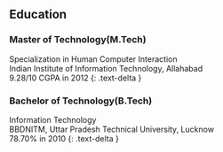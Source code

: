 ## Education

### Master of Technology(M.Tech)

Specialization in Human Computer Interaction<br/>
Indian Institute of Information Technology, Allahabad<br/>
9.28/10 CGPA in 2012
{: .text-delta }

### Bachelor of Technology(B.Tech)

Information Technology<br/>
BBDNITM, Uttar Pradesh Technical University, Lucknow <br/>
78.70% in 2010
{: .text-delta }
